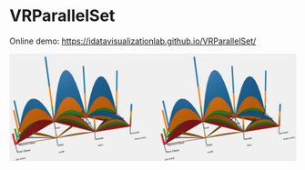 # VRParallelSet
 Online demo: https://idatavisualizationlab.github.io/VRParallelSet/


 
![ScreenShot](https://github.com/iDataVisualizationLab/VRParallelSet/blob/master/resources/media/teaser.png)